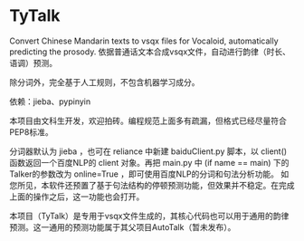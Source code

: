 # TyTalk
Convert Chinese Mandarin texts to vsqx files for Vocaloid, automatically predicting the prosody.
依据普通话文本合成vsqx文件，自动进行韵律（时长、语调）预测。

除分词外，完全基于人工规则，不包含机器学习成分。

依赖：jieba、pypinyin

本项目由文科生开发，欢迎拍砖。编程规范上面多有疏漏，但格式已经尽量符合PEP8标准。

分词器默认为 jieba ，也可在 reliance 中新建 baiduClient.py 脚本，以 client() 函数返回一个百度NLP的 client 对象。再把 main.py 中 (if name == main) 下的 Talker的参数改为 online=True ，即可使用百度NLP的分词和句法分析功能。
如您所见，本软件还预置了基于句法结构的停顿预测功能，但效果并不稳定。在完成上面的操作之后，这一功能也会打开。

本项目（TyTalk）是专用于vsqx文件生成的，其核心代码也可以用于通用的韵律预测。这一通用的预测功能属于其父项目AutoTalk（暂未发布）。
